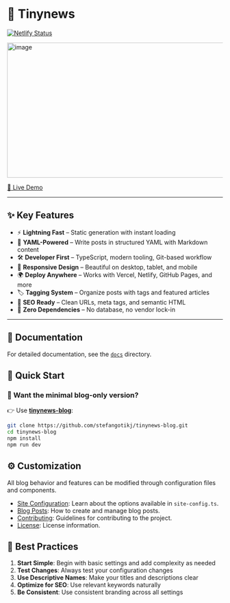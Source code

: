 # 📰 Tinynews

[![Netlify Status](https://api.netlify.com/api/v1/badges/8a936b36-290f-4658-b038-e6f2f4e3b61d/deploy-status)](https://app.netlify.com/projects/yaml/deploys)

<img width="1033" height="315" alt="image" src="https://github.com/user-attachments/assets/62736e04-7f0b-48d2-b1cf-b47747f1644b" />

[🔗 Live Demo](https://tinynews.site/blog)

---

## ✨ Key Features

- ⚡ **Lightning Fast** – Static generation with instant loading
- 📝 **YAML-Powered** – Write posts in structured YAML with Markdown content
- 🛠️ **Developer First** – TypeScript, modern tooling, Git-based workflow
- 📱 **Responsive Design** – Beautiful on desktop, tablet, and mobile
- 🌍 **Deploy Anywhere** – Works with Vercel, Netlify, GitHub Pages, and more
- 🏷️ **Tagging System** – Organize posts with tags and featured articles
- 🔎 **SEO Ready** – Clean URLs, meta tags, and semantic HTML
- 🎯 **Zero Dependencies** – No database, no vendor lock-in

---

## 📖 Documentation

For detailed documentation, see the [`docs`](docs/) directory.

## 🚀 Quick Start

### 🧪 Want the minimal blog-only version?

👉 Use [**tinynews-blog**](https://github.com/stefangotikj/tinynews-blog.git):
```bash
git clone https://github.com/stefangotikj/tinynews-blog.git
cd tinynews-blog
npm install
npm run dev
```

## ⚙️ Customization

All blog behavior and features can be modified through configuration files and components.

*   [Site Configuration](docs/site-configuration.md): Learn about the options available in `site-config.ts`.
*   [Blog Posts](docs/blog-posts.md): How to create and manage blog posts.
*   [Contributing](docs/contributing.md): Guidelines for contributing to the project.
*   [License](docs/license.md): License information.


## 📝 Best Practices

1.  **Start Simple**: Begin with basic settings and add complexity as needed
2.  **Test Changes**: Always test your configuration changes
3.  **Use Descriptive Names**: Make your titles and descriptions clear
4.  **Optimize for SEO**: Use relevant keywords naturally
5.  **Be Consistent**: Use consistent branding across all settings
